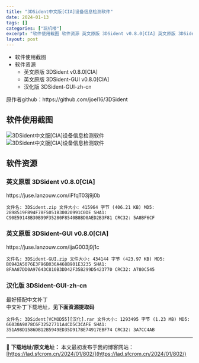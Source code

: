 ```yaml
---
title: "3DSident中文版[CIA]设备信息检测软件"
date: 2024-01-13
tags: []
categories: ["玩机楼"]
excerpt: "软件使用截图 软件资源 英文原版 3DSident v0.8.0[CIA] 英文原版 3DSident-GUI v0.8.0[CIA] 汉化版 3DSident-GUI-zh-cn 原作者github：https://github.com/joel16/3DSident 软件使用截图 软件资源 英文&hellip;"
layout: post
---
```


<div>
<ul>
 	<li>软件使用截图</li>
 	<li>软件资源
<ul>
 	<li>英文原版 3DSident v0.8.0[CIA]</li>
 	<li>英文原版 3DSident-GUI v0.8.0[CIA]</li>
 	<li>汉化版 3DSident-GUI-zh-cn</li>
</ul>
</li>
</ul>
</div>
原作者github：https://github.com/joel16/3DSident

<a name="ci_title0"></a>
<h2>软件使用截图</h2>
<img title="3DSident中文版 设备信息检测软件 软件使用截图" src="https://lad.sfcrom.cn/wp-content/uploads/2024/01/20240112_65a165f392e95.jpg" alt="3DSident中文版[CIA]设备信息检测软件" />
<img title="3DSident中文版 设备信息检测软件 软件使用截图" src="https://lad.sfcrom.cn/wp-content/uploads/2024/01/20240112_65a165f3ad9c0.jpg" alt="3DSident中文版[CIA]设备信息检测软件" />

<a name="ci_title1"></a>
<h2>软件资源</h2>
<a name="ci_title2"></a>
<h3>英文原版 3DSident v0.8.0[CIA]</h3>
https://juse.lanzouw.com/iFfqT03j9j0b
<pre><code>文件名: 3DSident.zip 文件大小: 415964 字节 (406.21 KB) MD5: 2898519FB94F78F5051B30020991C0DE SHA1: C90E59148B30B99F35280F8540B8BD0AED2B3F81 CRC32: 5A8BF6CF</code></pre>
<a name="ci_title3"></a>
<h3>英文原版 3DSident-GUI v0.8.0[CIA]</h3>
https://juse.lanzouw.com/ijaG003j9j1c
<pre><code>文件名: 3DSident-GUI.zip 文件大小: 434144 字节 (423.97 KB) MD5: B0942A5076E3F96B036A468B901E3235 SHA1: 8FAA87DD0A97643C810B3DD42F35B299D5423770 CRC32: A780C545</code></pre>
<a name="ci_title4"></a>
<h3>汉化版 3DSident-GUI-zh-cn</h3>
<div>最好搭配中文补丁</div>
<div>中文补丁下载地址，<strong>见下面资源提取码</strong></div>
<pre><code>文件名: 3DSident[VCMOD55][汉化].rar 文件大小: 1293495 字节 (1.23 MB) MD5: 66030A9A78C6F32527711A4CD5C3CAFE SHA1: 351A98D1586DB12B5949ED35D917BE74917EBF74 CRC32: 3A7CC4AB</code></pre>

---
📖 **下载地址/原文地址：** 本文最初发布于我的博客网站：[https://lad.sfcrom.cn/2024/01/802/](https://lad.sfcrom.cn/2024/01/802/)
